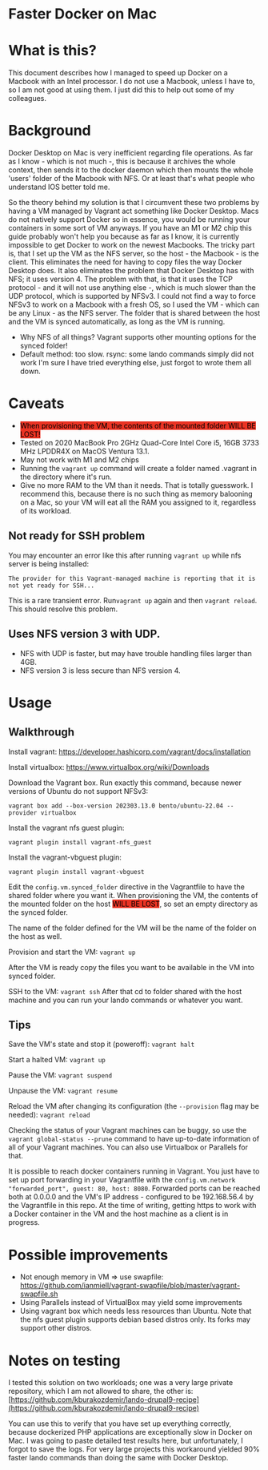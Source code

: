 # Faster Docker on Mac
# What is this?

This document describes how I managed to speed up Docker on a Macbook with an Intel processor.
I do not use a Macbook, unless I have to, so I am not good at using them. I just did this to help out some of my colleagues.

# Background

Docker Desktop on Mac is very inefficient regarding file operations. As far as I know - which is not much -, this is because it archives the whole context, then sends it to the docker daemon which then mounts the whole 'users' folder of the Macbook with NFS. Or at least that's what people who understand IOS better told me.

So the theory behind my solution is that I circumvent these two problems by having a VM managed by Vagrant act something like Docker Desktop. Macs do not natively support Docker so in essence, you would be running your containers in some sort of VM anyways. If you have an M1 or M2 chip this guide probably won't help you because as far as I know, it is currently impossible to get Docker to work on the newest Macbooks.
The tricky part is, that I set up the VM as the NFS server, so the host - the Macbook - is the client. This eliminates the need for having to copy files the way Docker Desktop does.
It also eliminates the problem that Docker Desktop has with NFS; it uses version 4. The problem with that, is that it uses the TCP protocol - and it will not use anything else -, which is much slower than the UDP protocol, which is supported by NFSv3. I could not find a way to force NFSv3 to work on a Macbook with a fresh OS, so I used the VM - which can be any Linux - as the NFS server.
The folder that is shared between the host and the VM is synced automatically, as long as the VM is running.

- Why NFS of all things? Vagrant supports other mounting options for the synced folder!
- Default method: too slow.
  rsync: some lando commands simply did not work
  I'm sure I have tried everything else, just forgot to wrote them all down.

# Caveats

- <mark style="background: #ea3323">When provisioning the VM, the contents of the mounted folder WILL BE LOST!</mark>
- Tested on 2020 MacBook Pro 2GHz Quad-Core Intel Core i5, 16GB 3733 MHz LPDDR4X on MacOS Ventura 13.1.
- May not work with M1 and M2 chips
- Running the `vagrant up` command will create a folder named .vagrant in the directory where it's run.
- Give no more RAM to the VM than it needs. That is totally guesswork. I recommend this, because there is no such thing as memory balooning on a Mac, so your VM will eat all the RAM you assigned to it, regardless of its workload.

## Not ready for SSH problem

You may encounter an error like this after running `vagrant up` while nfs server is being installed:

```
The provider for this Vagrant-managed machine is reporting that it is not yet ready for SSH...
```

This is a rare transient error. Run`vagrant up`  again and then `vagrant reload`. This should resolve this problem.

## Uses NFS version 3 with UDP.

- NFS with UDP is faster, but may have trouble handling files larger than 4GB.
- NFS version 3 is less secure than NFS version 4.

# Usage
## Walkthrough

Install vagrant: https://developer.hashicorp.com/vagrant/docs/installation

Install virtualbox: https://www.virtualbox.org/wiki/Downloads

Download the Vagrant box. Run exactly this command, because newer versions of Ubuntu do not support NFSv3:

`vagrant box add --box-version 202303.13.0 bento/ubuntu-22.04 --provider virtualbox` 

Install the vagrant nfs guest plugin:

`vagrant plugin install vagrant-nfs_guest`

Install the vagrant-vbguest plugin:

`vagrant plugin install vagrant-vbguest`

Edit the `config.vm.synced_folder` directive in the Vagrantfile to have the shared folder where you want it. When provisioning the VM, the contents of the mounted folder on the host <mark style="background: #ea3323">WILL BE LOST</mark>, so set an empty directory as the synced folder.

The name of the folder defined for the VM will be the name of the folder on the host as well.

Provision and start the VM: `vagrant up`

After the VM is ready copy the files you want to be available in the VM into synced folder.

SSH to the VM: `vagrant ssh` After that cd to folder shared with the host machine and you can run your lando commands or whatever you want.

## Tips

Save the VM's state and stop it (poweroff): `vagrant halt`

Start a halted VM: `vagrant up`

Pause the VM: `vagrant suspend`

Unpause the VM: `vagrant resume`

Reload the VM after changing its configuration (the `--provision` flag may be needed): `vagrant reload`

Checking the status of your Vagrant machines can be buggy, so use the `vagrant global-status --prune` command to have up-to-date information of all of your Vagrant machines. You can also use Virtualbox or Parallels for that.

<!-- TODO: -->
It is possible to reach docker containers running in Vagrant. You just have to set up port forwarding in your Vagrantfile with the `config.vm.network "forwarded_port", guest: 80, host: 8080`. Forwarded ports can be reached both at 0.0.0.0 and the VM's IP address - configured to be 192.168.56.4 by the Vagrantfile in this repo.
At the time of writing, getting https to work with a Docker container in the VM and the host machine as a client is in progress.

# Possible improvements

- Not enough memory in VM => use swapfile: https://github.com/ianmiell/vagrant-swapfile/blob/master/vagrant-swapfile.sh
- Using Parallels instead of VirtualBox may yield some improvements
- Using vagrant box which needs less resources than Ubuntu. Note that the nfs guest plugin supports debian based distros only. Its forks may support other distros.

# Notes on testing

I tested this solution on two workloads; one was a very large private repository, which I am not allowed to share, the other is:
[https://github.com/kburakozdemir/lando-drupal9-recipe](https://github.com/kburakozdemir/lando-drupal9-recipe)

You can use this to verify that you have set up everything correctly, because dockerized PHP applications are exceptionally slow in Docker on Mac.
I was going to paste detailed test results here, but unfortunately, I forgot to save the logs. For very large projects this workaround yielded 90% faster lando commands than doing the same with Docker Desktop.

